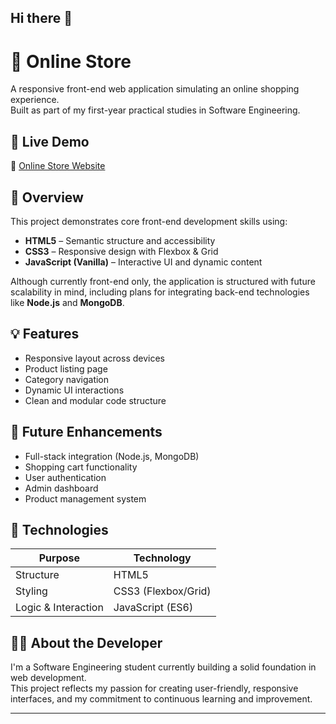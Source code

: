 ## Hi there 👋
# 🛒 Online Store

A responsive front-end web application simulating an online shopping experience.  
Built as part of my first-year practical studies in Software Engineering.

## 🚀 Live Demo

🔗 [Online Store Website](https://netanel1010.github.io/online-store/)

## 📌 Overview

This project demonstrates core front-end development skills using:

- **HTML5** – Semantic structure and accessibility  
- **CSS3** – Responsive design with Flexbox & Grid  
- **JavaScript (Vanilla)** – Interactive UI and dynamic content  

Although currently front-end only, the application is structured with future scalability in mind, including plans for integrating back-end technologies like **Node.js** and **MongoDB**.

## 💡 Features

- Responsive layout across devices  
- Product listing page  
- Category navigation  
- Dynamic UI interactions  
- Clean and modular code structure

## 🧠 Future Enhancements

- Full-stack integration (Node.js, MongoDB)  
- Shopping cart functionality  
- User authentication  
- Admin dashboard  
- Product management system

## 📁 Technologies

| Purpose             | Technology         |
|---------------------|--------------------|
| Structure           | HTML5              |
| Styling             | CSS3 (Flexbox/Grid)|
| Logic & Interaction | JavaScript (ES6)   |

## 👨‍💻 About the Developer

I'm a Software Engineering student currently building a solid foundation in web development.  
This project reflects my passion for creating user-friendly, responsive interfaces, and my commitment to continuous learning and improvement.

---

<!--
**Netanel1010/Netanel1010** is a ✨ _special_ ✨ repository because its `README.md` (this file) appears on your GitHub profile.

Here are some ideas to get you started:

- 🔭 I’m currently working on ...
- 🌱 I’m currently learning ...
- 👯 I’m looking to collaborate on ...
- 🤔 I’m looking for help with ...
- 💬 Ask me about ...
- 📫 How to reach me: ...
- 😄 Pronouns: ...
- ⚡ Fun fact: ...
-->
